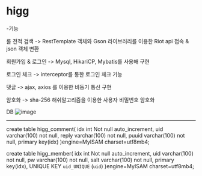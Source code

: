 # higg

-기능

롤 전적 검색 -> RestTemplate 객체와 Gson 라이브러리를 이용한 Riot api 접속 & json 객체 변환

회원가입 & 로그인 -> Mysql, HikariCP, Mybatis를 사용해 구현

로그인 체크 -> interceptor를 통한 로그인 체크 기능

댓글 -> ajax, axios 를 이용한 비동기 통신 구현

암호화 -> sha-256 해쉬알고리즘을 이용한 사용자 비밀번호 암호화


DB
![image](https://user-images.githubusercontent.com/112999677/205566323-f4fce8b6-0364-4cf3-892e-a1d88f48bf9a.png)

-------------------------------------------------- ----
create table higg_comment(
    idx int Not null auto_increment,
    uid varchar(100) not null,
    reply varchar(100) not null,
    puuid varchar(100) not null,
    primary key(idx)
)engine=MyISAM charset=utf8mb4;

create table higg_member(
    idx int Not null auto_increment,
    uid varchar(100) not null,
    pw varchar(100) not null,
    salt varchar(100) not null,
    primary key(idx),
    UNIQUE KEY `uid_UNIQUE` (`uid`)
)engine=MyISAM charset=utf8mb4;




